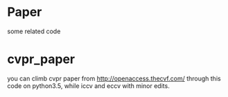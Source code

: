 # Paper
some related code
# cvpr_paper
you can climb cvpr paper from http://openaccess.thecvf.com/ through this code on python3.5, while iccv and eccv with minor edits.
